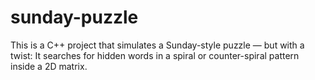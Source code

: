 # sunday-puzzle
This is a C++ project that simulates a Sunday-style puzzle — but with a twist: It searches for hidden words in a spiral or counter-spiral pattern inside a 2D matrix.
